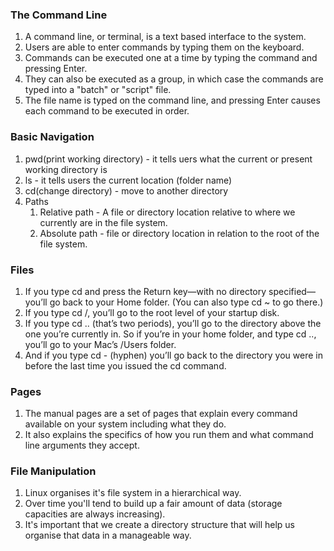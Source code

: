 ### The Command Line
1. A command line, or terminal, is a text based interface to the system. 
1. Users are able to enter commands by typing them on the keyboard.
1. Commands can be executed one at a time by typing the command and pressing Enter.
1. They can also be executed as a group, in which case the commands are typed into a "batch" or "script" file.
1. The file name is typed on the command line, and pressing Enter causes each command to be executed in order. 

### Basic Navigation
1. pwd(print working directory) - it tells uers what the current or present working directory is
1. ls - it tells users the current location (folder name)
1. cd(change directory) - move to another directory
1. Paths
    1. Relative path - A file or directory location relative to where we currently are in the file system.
    1. Absolute path - file or directory location in relation to the root of the file system.


### Files
1. If you type cd and press the Return key—with no directory specified—you’ll go back to your Home folder. (You can also type cd ~ to go there.)
1. If you type cd /, you’ll go to the root level of your startup disk.
1. If you type cd .. (that’s two periods), you’ll go to the directory above the one you’re currently in. So if you’re in your home folder, and type cd .., you’ll go to your Mac’s /Users folder.
1. And if you type cd - (hyphen) you’ll go back to the directory you were in before the last time you issued the cd command.

### Pages
1. The manual pages are a set of pages that explain every command available on your system including what they do.
1. It also explains the specifics of how you run them and what command line arguments they accept. 

### File Manipulation

1. Linux organises it's file system in a hierarchical way.
1. Over time you'll tend to build up a fair amount of data (storage capacities are always increasing).
1. It's important that we create a directory structure that will help us organise that data in a manageable way. 

